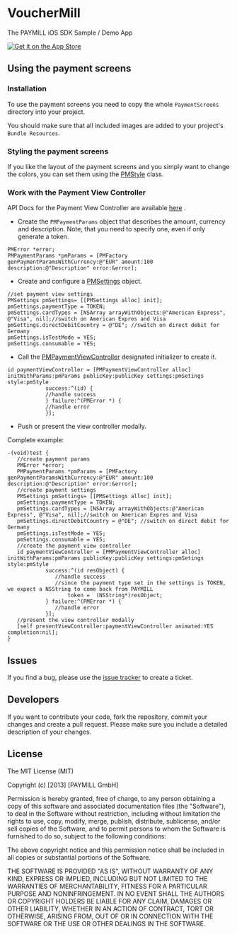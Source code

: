 # VoucherMill
The PAYMILL iOS SDK Sample / Demo App

<a href="https://itunes.apple.com/us/app/vouchermill">
  <img alt="Get it on the App Store"
       src="https://devimages.apple.com.edgekey.net/app-store/marketing/guidelines/images/app-store-icon.png" />
</a>

## Using the payment screens


### Installation


To use the payment screens you need to copy the whole `PaymentScreens` directory into your project.

You should make sure that all included images are added to your project's `Bundle Resources`.


### Styling the payment screens
If you like the layout of the payment screens and you simply want to change the colors, you can set them using the [PMStyle](http://paymill.github.io/paymill-ios/docs/sdk/Classes/PMStyle.html) class.

### Work with the Payment View Controller


API Docs for the Payment View Controller are available [here](http://paymill.github.io/paymill-ios/docs/sdk/) .

- Create the `PMPaymentParams` object that describes the amount, currency and description. Note, that you need to specify one, even if only generate a token.

```
PMError *error;
PMPaymentParams *pmParams = [PMFactory genPaymentParamsWithCurrency:@"EUR" amount:100 description:@"Description" error:&error];  
```

- Create and configure a [PMSettings](http://paymill.github.io/paymill-ios/docs/sdk/Classes/PMSettings.html) object.

```
//set payment view settings
PMSettings pmSettings= [[PMSettings alloc] init];
pmSettings.paymentType = TOKEN;
pmSettings.cardTypes = [NSArray arrayWithObjects:@"American Express", @"Visa", nil];//switch on American Expres and Visa
pmSettings.directDebitCountry = @"DE"; //switch on direct debit for Germany
pmSettings.isTestMode = YES;
pmSettings.consumable = YES;
```
- Call the [PMPaymentViewController](http://paymill.github.io/paymill-ios/docs/sdk/Classes/PMPaymentViewController.html) designated initializer to create it.

```
id paymentViewController = [PMPaymentViewController alloc] initWithParams:pmParams publicKey:publicKey settings:pmSetings style:pmStyle 
			success:^(id) {
			//handle success
			} failure:^(PMError *) {
			//handle error
			}];
```
- Push or present the view controller modally. 


Complete example:

```
-(void)test {
   //create payment params	 
   PMError *error;
   PMPaymentParams *pmParams = [PMFactory genPaymentParamsWithCurrency:@"EUR" amount:100 description:@"Description" error:&error];
   //create payment settings
   PMSettings pmSettings= [[PMSettings alloc] init];
   pmSettings.paymentType = TOKEN;
   pmSettings.cardTypes = [NSArray arrayWithObjects:@"American Express", @"Visa", nil];//switch on American Expres and Visa
   pmSettings.directDebitCountry = @"DE"; //switch on direct debit for Germany
   pmSettings.isTestMode = YES;
   pmSettings.consumable = YES;
   //create the payment view controller
   id paymentViewController = [PMPaymentViewController alloc] initWithParams:pmParams publicKey:publicKey settings:pmSetings style:pmStyle 
			success:^(id resObject) {
			   //handle success
			   //since the payment type set in the settings is TOKEN, we expect a NSString to come back from PAYMILL
		           token =  (NSString*)resObject;		
			} failure:^(PMError *) {
			   //handle error
			}];
   //present the view controller modally				
   [self presentViewController:paymentViewController animated:YES completion:nil];
}
```



## Issues


If you find a bug, please use the [issue tracker](https://github.com/paymill/paymill-ios/issues) to create a ticket.

## Developers


If you want to contribute your code, fork the repository, commit your changes and create a pull request. Please make sure you include a detailed description of your changes.


## License

The MIT License (MIT)

Copyright (c) [2013] [PAYMILL GmbH]

Permission is hereby granted, free of charge, to any person obtaining a copy of
this software and associated documentation files (the "Software"), to deal in
the Software without restriction, including without limitation the rights to
use, copy, modify, merge, publish, distribute, sublicense, and/or sell copies of
the Software, and to permit persons to whom the Software is furnished to do so,
subject to the following conditions:

The above copyright notice and this permission notice shall be included in all
copies or substantial portions of the Software.

THE SOFTWARE IS PROVIDED "AS IS", WITHOUT WARRANTY OF ANY KIND, EXPRESS OR
IMPLIED, INCLUDING BUT NOT LIMITED TO THE WARRANTIES OF MERCHANTABILITY, FITNESS
FOR A PARTICULAR PURPOSE AND NONINFRINGEMENT. IN NO EVENT SHALL THE AUTHORS OR
COPYRIGHT HOLDERS BE LIABLE FOR ANY CLAIM, DAMAGES OR OTHER LIABILITY, WHETHER
IN AN ACTION OF CONTRACT, TORT OR OTHERWISE, ARISING FROM, OUT OF OR IN
CONNECTION WITH THE SOFTWARE OR THE USE OR OTHER DEALINGS IN THE SOFTWARE.

